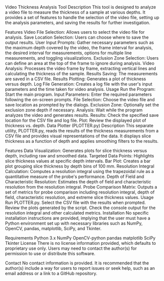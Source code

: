 Video Thickness Analysis Tool
Description
This tool is designed to analyze a video file to measure the thickness of a sample at various depths. It provides a set of features to handle the selection of the video file, setting up the analysis parameters, and saving the results for further investigation.

Features
Video File Selection: Allows users to select the video file for analysis.
Save Location Selection: Users can choose where to save the output results.
User Input Prompts: Gather necessary parameters such as the maximum depth covered by the video, the frame interval for analysis, the desired interval for measurements, options for multiple line measurements, and toggling visualizations.
Exclusion Zone Selection: Users can define an area at the top of the frame to ignore during analysis.
Video Analysis: Processes the video frame by frame, extracting vertical lines and calculating the thickness of the sample.
Results Saving: The measurements are saved in a CSV file.
Results Plotting: Generates a plot of thickness versus depth.
Log File Generation: Creates a log file with the user's input parameters and the time taken for video analysis.
Usage
Run the Program: Start the main program.
Input Parameters: Enter the required parameters following the on-screen prompts.
File Selection: Choose the video file and save location as prompted by the dialogs.
Exclusion Zone: Optionally set the exclusion zone depth if necessary.
Analysis: Wait while the program analyzes the video and generates results.
Results: Check the specified save location for the CSV file and log file.
Plot: Review the displayed plot of thickness vs. depth.
Data Plotter (PLOTTER.py)
Description
This separate utility, PLOTTER.py, reads the results of the thickness measurements from a CSV file and provides visual representations of the data. It displays slice thickness as a function of depth and applies smoothing filters to the results.

Features
Data Visualization: Generates plots for slice thickness versus depth, including raw and smoothed data.
Targeted Data Points: Highlights slice thickness values at specific depth intervals.
Bar Plot: Creates a bar plot grouping slice thickness by depth bins of 100 mm.
Resolution Integral Calculation: Computes a resolution integral using the trapezoidal rule as a quantitative measure of the probe's performance.
Depth of Field and Characteristic Resolution: Estimates the depth of field and characteristic resolution from the resolution integral.
Probe Comparison Matrix: Outputs a set of metrics for probe comparison including resolution integral, depth of field, characteristic resolution, and extreme slice thickness values.
Usage
Run PLOTTER.py.
Select the CSV file with the results when prompted.
Review the plots generated by the script.
Check the console output for the resolution integral and other calculated metrics.
Installation
No specific installation instructions are provided, implying that the user must have a Python environment set up with necessary libraries such as NumPy, OpenCV, pandas, matplotlib, SciPy, and Tkinter.

Requirements
Python 3.x
NumPy
OpenCV-python
pandas
matplotlib
SciPy
Tkinter
License
There is no license information provided, which defaults to proprietary use only. Users may need to contact the author(s) for permission to use or distribute this software.

Contact
No contact information is provided. It is recommended that the author(s) include a way for users to report issues or seek help, such as an email address or a link to a GitHub repository.
